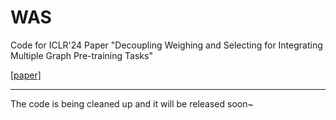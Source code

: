 # WAS
Code for ICLR'24 Paper "Decoupling Weighing and Selecting for Integrating Multiple Graph Pre-training Tasks" 

[[paper]](https://openreview.net/forum?id=c85tdYOOju)

---
The code is being cleaned up and it will be released soon~
